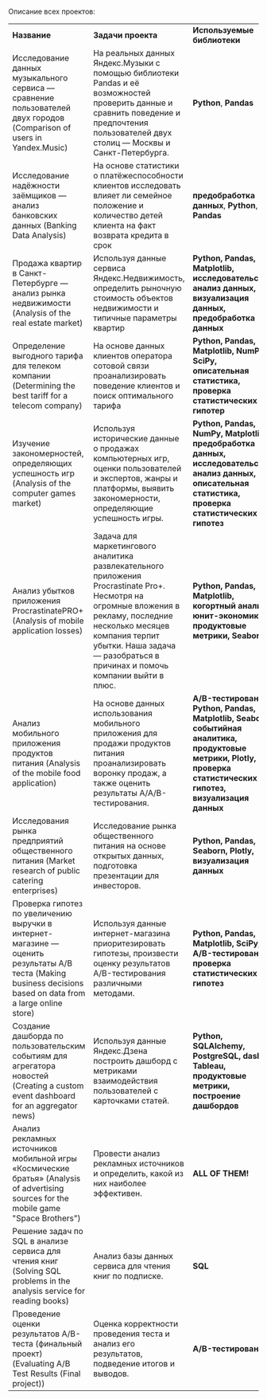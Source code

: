 Описание всех проектов:

<table>
<tr>
<td><b>Название</b></td>
<td><b>Задачи проекта</b></td>
<td><b>Используемые библиотеки</b></td>
<td><b>Статус</b></td>
<tr>
<td>Исследование данных музыкального сервиса — сравнение пользователей двух городов (Comparison of users in Yandex.Music)</td>
<td>На реальных данных Яндекс.Музыки c помощью библиотеки Pandas и её возможностей проверить данные и сравнить поведение и предпочтения пользователей двух столиц — Москвы и Санкт-Петербурга. </td>
<td><b>Python</b>, <b>Pandas</b></td>
<td>Завершен</td>
<tr>
<td>Исследование надёжности заёмщиков — анализ банковских данных (Banking Data Analysis)</td>
<td>На основе статистики о платёжеспособности клиентов исследовать влияет ли семейное положение и количество детей клиента на факт возврата кредита в срок </td>
<td><b>предобработка данных</b>, <b>Python</b>, <b>Pandas</b></td>
<td>Завершен</td>
<tr>
<td>Продажа квартир в Санкт-Петербурге — анализ рынка недвижимости (Analysis of the real estate market)</td>
<td>Используя данные сервиса Яндекс.Недвижимость, определить рыночную стоимость объектов недвижимости и типичные параметры квартир</td>
<td><b>Python, Pandas, Matplotlib, исследовательский анализ данных, визуализация данных, предобработка данных</b></td>
<td>Завершен</td>
<tr>
<td>Определение выгодного тарифа для телеком компании (Determining the best tariff for a telecom company)</td>
<td>На основе данных клиентов оператора сoтовой связи проанализировать поведение клиентов и поиск оптимального тарифа</td>
<td><b>Python, Pandas, Matplotlib, NumPy, SciPy, описательная статистика, проверка статистических гипотеp</b></td>
<td>Завершен</td>
<tr>
<td>Изучение закономерностей, определяющих успешность игр (Analysis of the computer games market)</td>
<td>Используя исторические данные о продажах компьютерных игр, оценки пользователей и экспертов, жанры и платформы, выявить закономерности, определяющие успешность игры.</td>
<td><b>Python, Pandas, NumPy, Matplotlib, предобработка данных, исследовательский анализ данных, описательная статистика, проверка статистических гипотез</b></td>
<td>Завершен</td>
<tr>
<td>Анализ убытков приложения ProcrastinatePRO+ (Analysis of mobile application losses)</td>
<td>Задача для маркетингового аналитика развлекательного приложения Procrastinate Pro+. Несмотря на огромные вложения в рекламу, последние несколько месяцев компания терпит убытки. Наша задача — разобраться в причинах и помочь компании выйти в плюс.</td>
<td><b>Python, Pandas, Matplotlib, когортный анализ, юнит-экономика, продуктовые метрики, Seaborn</b></td>
<td>Завершен</td>
<tr>
<td>Анализ мобильного приложения продуктов питания (Analysis of the mobile food application)</td>
<td>На основе данных использования мобильного приложения для продажи продуктов питания проанализировать воронку продаж, а также оценить результаты A/A/B-тестирования.</td>
<td><b>A/B-тестирование, Python, Pandas, Matplotlib, Seaborn, событийная аналитика, продуктовые метрики, Plotly, проверка статистических гипотез, визуализация данных</b></td>
<td>Завершен</td>
<tr>
<td>Исследования рынка предприятий общественного питания (Market research of public catering enterprises)</td>
<td>Исследование рынка общественного питания на основе открытых данных, подготовка презентации для инвесторов.</td>
<td><b>Python, Pandas, Seaborn, Plotly, визуализация данных</b></td>
<td>Завершен</td>
<tr>
<td>Проверка гипотез по увеличению выручки в интернет-магазине — оценить результаты A/B теста (Making business decisions based on data from a large online store)</td>
<td>Используя данные интернет-магазина приоритезировать гипотезы, произвести оценку результатов A/B-тестирования различными методами.</td>
<td><b>Python, Pandas, Matplotlib, SciPy, A/B-тестирование, проверка статистических гипотез</b></td>
<td>Завершен</td>
<tr>
<td>Создание дашборда по пользовательским событиям для агрегатора новостей (Creating a custom event dashboard for an aggregator news)</td>
<td> Используя данные Яндекс.Дзена построить дашборд с метриками взаимодействия пользователей с карточками статей.</td>
<td><b>Python, SQLAlchemy, PostgreSQL,  dash, Tableau, продуктовые метрики, построение дашбордов</b></td>
<td>Завершен</td>
<tr>
<td>Анализ рекламных источников мобильной игры «Космические братья» (Analysis of advertising sources for the mobile game "Space Brothers")</td>
<td> Провести анализ рекламных источников и определить, какой из них наиболее эффективен.</td>
<td><b>ALL OF THEM!</b></td>
<td>Завершен</td>
<tr>
<td>Решение задач по SQL в анализе сервиса для чтения книг (Solving SQL problems in the analysis service for reading books)</td>
<td> Анализ базы данных сервиса для чтения книг по подписке.</td>
<td><b>SQL</b></td>
<td>Завершен</td>
<tr>
<td>Проведение оценки результатов A/B-теста (финальный проект) (Evaluating A/B Test Results (Final project))</td>
<td> Оценка корректности проведения теста и анализ его результатов, подведение итогов и выводов.</td>
<td><b>A/B-тестирование</b></td>
<td>Завершен</td>
</table>
<br/><br/>
